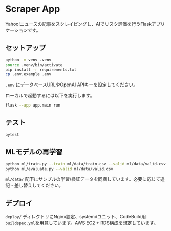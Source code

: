 # Scraper App

Yahoo!ニュースの記事をスクレイピングし、AIでリスク評価を行うFlaskアプリケーションです。

## セットアップ

```bash
python -m venv .venv
source .venv/bin/activate
pip install -r requirements.txt
cp .env.example .env
```

`.env` にデータベースURLやOpenAI APIキーを設定してください。

ローカルで起動するには以下を実行します。

```bash
flask --app app.main run
```

## テスト

```bash
pytest
```

## MLモデルの再学習

```bash
python ml/train.py --train ml/data/train.csv --valid ml/data/valid.csv
python ml/evaluate.py --valid ml/data/valid.csv
```

`ml/data/` 配下にサンプルの学習/検証データを同梱しています。必要に応じて追記・差し替えしてください。

## デプロイ

`deploy/` ディレクトリにNginx設定、systemdユニット、CodeBuild用`buildspec.yml`を用意しています。AWS EC2 + RDS構成を想定しています。
